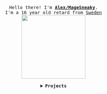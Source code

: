 <p align="center">
  <br>
  <samp>
    Hello there! I'm <b><a href="https://sneaky.pink">Alex/MageSneaky</a></b>.
    <br>I'm a 16 year old retard from <a href="https://sneaky.pink">Sweden</a><br>
</samp>
  <img src="https://sneaky.pink/henlo.gif" width="200"/>
</p>

<details align="center">

<summary> <b> <samp> Projects </samp></b></summary>
<samp>
 <b><h2>SteamAccountSwitcherCMD</h2></b>

<a href="https://github.com/MageSneaky/SteamAccountSwitcherCMD"><img src="https://sneaky.pink/steam.png" width="200"/></a>

Project: <a href="https://github.com/MageSneaky/SteamAccountSwitcherCMD">Link</a>

<p align="center">
  <a href="https://sneaky.pink">
  <img src="https://sneaky.pink/sneaky.gif" width="40px" alt="LinkedIn"></a>
  &nbsp; 
  &nbsp;
  <a href="https://twitter.com/MageSneaky">
  <img src="https://sneaky.pink/twitter.png" width="40px" alt="Twitter"></a>
  &nbsp; 
  &nbsp;
  <a href="https://www.youtube.com/MageSneaky">
  <img src="https://sneaky.pink/youtube.png" width="40px" alt="YouTube"></a>
  &nbsp;
  &nbsp;
</p> 
</samp>
</details>

